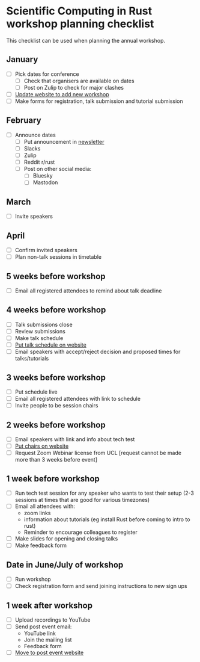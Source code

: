 # Scientific Computing in Rust workshop planning checklist

This checklist can be used when planning the annual workshop.

## January
- [ ] Pick dates for conference
  - [ ] Check that organisers are available on dates
  - [ ] Post on Zulip to check for major clashes
- [ ] [Update website to add new workshop](WORKSHOP_WEBSITE_INSTRUCTIONS.md)
- [ ] Make forms for registration, talk submission and tutorial submission

## February
- [ ] Announce dates
  - [ ] Put announcement in [newsletter](https://github.com/rust-scicomp/scientific-computing-in-rust-monthly)
  - [ ] Slacks
  - [ ] Zulip
  - [ ] Reddit r/rust
  - [ ] Post on other social media: 
    - [ ] Bluesky
    - [ ] Mastodon

## March
- [ ] Invite speakers

## April
- [ ] Confirm invited speakers
- [ ] Plan non-talk sessions in timetable

## 5 weeks before workshop
- [ ] Email all registered attendees to remind about talk deadline

## 4 weeks before workshop
- [ ] Talk submissions close
- [ ] Review submissions
- [ ] Make talk schedule
- [ ] [Put talk schedule on website](WORKSHOP_WEBSITE_INSTRUCTIONS.md)
- [ ] Email speakers with accept/reject decision and proposed times for talks/tutorials

## 3 weeks before workshop
- [ ] Put schedule live
- [ ] Email all registered attendees with link to schedule
- [ ] Invite people to be session chairs

## 2 weeks before workshop
- [ ] Email speakers with link and info about tech test
- [ ] [Put chairs on website](WORKSHOP_WEBSITE_INSTRUCTIONS.md)
- [ ] Request Zoom Webinar license from UCL [request cannot be made more than 3 weeks before event]

## 1 week before workshop
- [ ] Run tech test session for any speaker who wants to test their setup (2-3 sessions at times that are good for various timezones)
- [ ] Email all attendees with:
  - zoom links
  - information about tutorials (eg install Rust before coming to intro to rust)
  - Reminder to encourage colleagues to register
- [ ] Make slides for opening and closing talks
- [ ] Make feedback form

## Date in June/July of workshop
- [ ] Run workshop
- [ ] Check registration form and send joining instructions to new sign ups

## 1 week after workshop
- [ ] Upload recordings to YouTube
- [ ] Send post event email:
  - YouTube link
  - Join the mailing list
  - Feedback form
- [ ] [Move to post event website](WORKSHOP_WEBSITE_INSTRUCTIONS.md)

